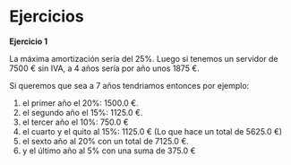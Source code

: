 # Ejercicios

__Ejercicio 1__ 

La máxima amortización sería del 25%. Luego si tenemos un servidor de 7500 € sin IVA, a 4 años sería por año unos 1875 €.

Si queremos que sea a 7 años tendriamos entonces por ejemplo:
1. el primer año el 20%: 1500.0 €. 
2. el segundo año el 15%: 1125.0 €.
3. el tercer año el 10%: 750.0 €
4. el cuarto y el quito al 15%: 1125.0 €
(Lo que hace un total de 5625.0 €)
5. el sexto año al 20% con un total de 7125.0 €.
6. y el último año al 5% con una suma de 375.0 €





